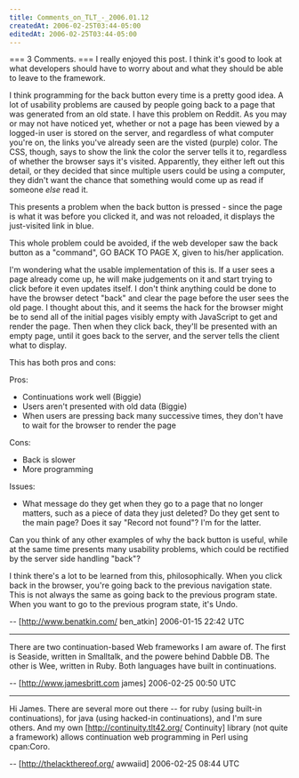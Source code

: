 ```yaml
---
title: Comments_on_TLT_-_2006.01.12
createdAt: 2006-02-25T03:44-05:00
editedAt: 2006-02-25T03:44-05:00
---
```


=== 3 Comments. ===
I really enjoyed this post. I think it's good to look at what developers should have to worry about and what they should be able to leave to the framework.

I think programming for the back button every time is a pretty good idea. A lot of usability problems are caused by people going back to a page that was generated from an old state. I have this problem on Reddit. As you may or may not have noticed yet, whether or not a page has been viewed by a logged-in user is stored on the server, and regardless of what computer you're on, the links you've already seen are the visted (purple) color. The CSS, though, says to show the link the color the server tells it to, regardless of whether the browser says it's visited. Apparently, they either left out this detail, or they decided that since multiple users could be using a computer, they didn't want the chance that something would come up as read if someone *else* read it.

This presents a problem when the back button is pressed - since the page is what it was before you clicked it, and was not reloaded, it displays the just-visited link in blue.

This whole problem could be avoided, if the web developer saw the back button as a "command", GO BACK TO PAGE X, given to his/her application.

I'm wondering what the usable implementation of this is. If a user sees a page already come up, he will make judgements on it and start trying to click before it even updates itself. I don't think anything could be done to have the browser detect "back" and clear the page before the user sees the old page. I thought about this, and it seems the hack for the browser might be to send all of the initial pages visibly empty with JavaScript to get and render the page. Then when they click back, they'll be presented with an empty page, until it goes back to the server, and the server tells the client what to display.

This has both pros and cons:

Pros:

- Continuations work well (Biggie)
- Users aren't presented with old data (Biggie)
- When users are pressing back many successive times, they don't have to wait for the browser to render the page

Cons:

- Back is slower
- More programming

Issues:

- What message do they get when they go to a page that no longer matters, such as a piece of data they just deleted? Do they get sent to the main page? Does it say "Record not found"? I'm for the latter.

Can you think of any other examples of why the back button is useful, while at the same time presents many usability problems, which could be rectified by the server side handling "back"?


I think there's a lot to be learned from this, philosophically. When you click back in the browser, you're going back to the previous navigation state. This is not always the same as going back to the previous program state. When you want to go to the previous program state, it's Undo.

-- [http://www.benatkin.com/ ben_atkin] 2006-01-15 22:42 UTC


----

There are two continuation-based Web frameworks I am aware of.  The first is Seaside, written in Smalltalk, and the powere behind Dabble DB.  The other is Wee, written in Ruby.  Both languages have built in continuations.

-- [http://www.jamesbritt.com james] 2006-02-25 00:50 UTC


----

Hi James. There are several more out there -- for ruby (using built-in continuations), for java (using hacked-in continuations), and I'm sure others. And my own [http://continuity.tlt42.org/ Continuity] library (not quite a framework) allows continuation web programming in Perl using cpan:Coro.

-- [http://thelackthereof.org/ awwaiid] 2006-02-25 08:44 UTC


